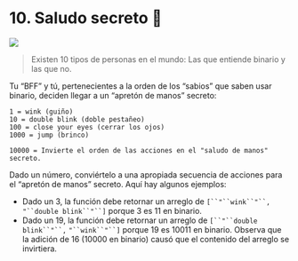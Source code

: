 # 10. Saludo secreto 🤫

![](https://paper-attachments.dropbox.com/s_6B4945FB0F5F93CCB7A9DBF0F75CBCECAF7589AEB692AD0FAF3255B6A53CAA4A_1590175863948_image.png)



> Existen 10 tipos de personas en el mundo: Las que entiende binario  y las que no.

Tu “BFF” y tú, pertenecientes a la orden de los “sabios” que saben usar binario, deciden llegar a un “apretón de manos” secreto:


    1 = wink (guiño)
    10 = double blink (doble pestañeo)
    100 = close your eyes (cerrar los ojos)
    1000 = jump (brinco)
    
    10000 = Invierte el orden de las acciones en el "saludo de manos" secreto.

Dado un número, conviértelo a una apropiada secuencia de acciones para el “apretón de manos” secreto. Aquí hay algunos ejemplos:


- Dado un 3, la función debe retornar un arreglo de `[``"``wink``"``,` `"``double blink``"``]` porque 3 es 11 en binario.
- Dado un 19, la función debe retornar un arreglo de `[``"``double blink``"``,` `"``wink``"``]` porque 19 es 10011 en binario. Observa que la adición de 16 (10000 en binario) causó que el contenido del arreglo se invirtiera.
